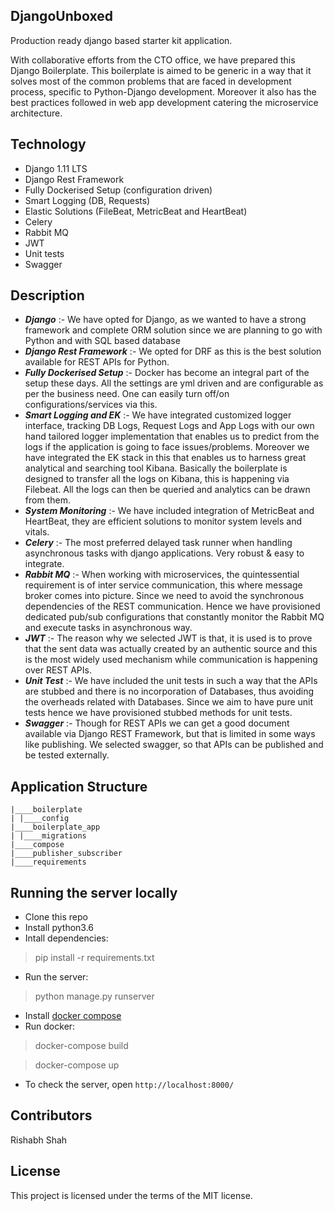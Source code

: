 
## DjangoUnboxed

Production ready django based starter kit application.

With collaborative efforts from the CTO office, we have prepared this Django Boilerplate. This boilerplate is aimed to be generic in a way that it solves most of the common problems that are faced in development process, specific to Python-Django development. Moreover it also has the best practices followed in web app development catering the microservice architecture.

## Technology

 - Django 1.11  LTS
 - Django Rest Framework 
 - Fully Dockerised Setup (configuration driven)
 - Smart Logging (DB, Requests)
 - Elastic Solutions    (FileBeat, MetricBeat and HeartBeat) 
 - Celery
 - Rabbit MQ
 - JWT
 - Unit tests
 - Swagger
 
 ## Description
 - ***Django*** :- We have opted for Django, as we wanted to have a strong
   framework and complete ORM solution since we are planning to go with
   Python and with SQL based database
 - ***Django Rest Framework*** :- We opted for DRF as this is the best
   solution available for REST APIs for Python.
 - ***Fully Dockerised Setup*** :- Docker has become an integral part of the
   setup these days. All the settings are yml driven and are
   configurable as per the business need. One can easily turn off/on
   configurations/services via this.
 - ***Smart Logging and EK*** :- We have integrated customized logger
   interface, tracking DB Logs, Request Logs and App Logs with our own
   hand tailored logger implementation that enables us to predict from
   the logs if the application is going to face issues/problems.
   Moreover we have integrated the EK stack in this that enables us to
   harness great analytical and searching tool Kibana. Basically the
   boilerplate is designed to transfer all the logs on Kibana, this is
   happening via Filebeat. All the logs can then be queried and
   analytics can be drawn from them.
 - ***System Monitoring*** :- We have included integration of MetricBeat and
   HeartBeat, they are efficient solutions to monitor system levels and
   vitals.
 - ***Celery*** :- The most preferred delayed task runner when handling
   asynchronous tasks with django applications. Very robust & easy to
   integrate.
 - ***Rabbit MQ*** :- When working with microservices, the quintessential
   requirement is of inter service communication, this where message
   broker comes into picture. Since we need to avoid the synchronous
   dependencies of the REST communication. Hence we have provisioned
   dedicated pub/sub configurations that constantly monitor the Rabbit
   MQ and execute tasks in asynchronous way.
 - ***JWT*** :- The reason why we selected JWT is that, it is used is to prove
   that the sent data was actually created by an authentic source and
   this is the most widely used mechanism while communication is
   happening over REST APIs.
 - ***Unit Test*** :- We have included the unit tests in such a way that the
   APIs are stubbed and there is no incorporation of Databases, thus
   avoiding the overheads related with Databases. Since we aim to have
   pure unit tests hence we have provisioned stubbed methods for unit
   tests.
 - ***Swagger*** :- Though for REST APIs we can get a good document available
   via Django REST Framework, but that is limited in some ways like
   publishing. We selected swagger, so that APIs can be published and be
   tested externally.

## Application Structure

```
|____boilerplate
| |____config
|____boilerplate_app
| |____migrations
|____compose
|____publisher_subscriber
|____requirements
```
## Running the server locally

 * Clone this repo
 * Install python3.6
 * Intall dependencies:
> pip install -r requirements.txt
 * Run the server:
> python manage.py runserver
 * Install [docker compose](https://docs.docker.com/compose/install/)
 * Run docker:
> docker-compose build

> docker-compose up
 * To check the server, open `http://localhost:8000/`

## Contributors
Rishabh Shah

## License

This project is licensed under the terms of the MIT license.
